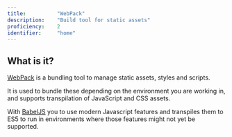 ```yaml
---
title: 			"WebPack"
description: 	"Build tool for static assets"
proficiency:	2
identifier:		"home"
---
```


## What is it?
[WebPack](https://webpack.js.org/) is a bundling tool to manage static assets, styles and scripts.

It is used to bundle these depending on the environment you are working in, and supports transpilation of JavaScript and CSS assets.

With [BabelJS](https://babeljs.io/) you to use modern Javascript features and transpiles them to ES5 to run in environments where those features might not yet be supported.
